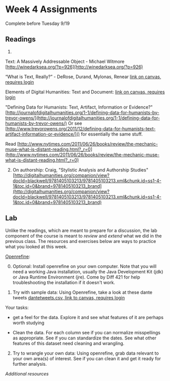 # Week 4 Assignments

Complete before Tuesday 9/19

## Readings
1. 
Text: A Massively Addressable Object - Michael Witmore [http://winedarksea.org/?p=926](http://winedarksea.org/?p=926) 

“What is Text, Really?” - DeRose, Durand, Mylonas, Renear [link on canvas, requires login](https://fsu.instructure.com/courses/97324/files?preview=5869379)

Elements of Digital Humanities: Text and Document: [link on canvas, requires login](https://fsu.instructure.com/courses/97324/files?preview=5869378)

"Defining Data for Humanists: Text, Artifact, Information or Evidence?" [http://journalofdigitalhumanities.org/1-1/defining-data-for-humanists-by-trevor-owens/](http://journalofdigitalhumanities.org/1-1/defining-data-for-humanists-by-trevor-owens/) Or see [http://www.trevorowens.org/2011/12/defining-data-for-humanists-text-artifact-information-or-evidence/]() for essentially the same stuff.

Read [http://www.nytimes.com/2011/06/26/books/review/the-mechanic-muse-what-is-distant-reading.html?_r=0](http://www.nytimes.com/2011/06/26/books/review/the-mechanic-muse-what-is-distant-reading.html?_r=0)

2. On authorship: Craig, "Stylistic Analysis and Authorship Studies" [http://digitalhumanities.org/companion/view?docId=blackwell/9781405103213/9781405103213.xml&chunk.id=ss1-4-1&toc.id=0&brand=9781405103213_brand](http://digitalhumanities.org/companion/view?docId=blackwell/9781405103213/9781405103213.xml&chunk.id=ss1-4-1&toc.id=0&brand=9781405103213_brand)


## Lab

Unlike the readings, which are meant to prepare for a discussion, the lab component of the course is meant to *review* and *extend* what we did in the previous class. The resources and exercises below are ways to practice what you looked at this week. 

[Openrefine](http://openrefine.org/):

0. Optional: Install openrefine on your own computer. Note that you will need a working Java installation, usually the Java Development Kit (jdk) or Java Runtime Environment (jre). Come by Diff 421 for help troubleshooting the installation if it doesn't work.

1. Try with sample data: Using Openrefine, take a look at these dante tweets [dantetweets.csv, link to canvas, requires login](https://fsu.instructure.com/courses/97324/files?preview=5869395)

Your tasks:
- get a feel for the data. Explore it and see what features of it are perhaps worth studying

- Clean the data. For each column see if you can normalize misspellings as appropriate. See if you can standardize the dates. See what other features of this dataset need cleaning and wrangling.

2. Try to wrangle your own data: Using openrefine, grab data relevant to your own area(s) of interest. See if you can clean it and get it ready for further analysis. 


*Additional resources*

